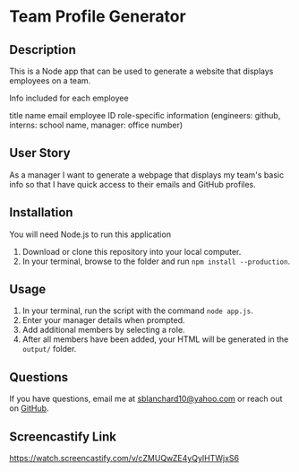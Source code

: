 # Team Profile Generator

## Description

This is a Node app that can be used to generate a website that displays employees on a team.

Info included for each employee

title
name
email
employee ID
role-specific information (engineers: github, interns: school name, manager: office number)

## User Story

As a manager I want to generate a webpage that displays my team's basic info so that I have quick access to their emails and GitHub profiles.

## Installation

You will need Node.js to run this application

1. Download or clone this repository into your local computer.
2. In your terminal, browse to the folder and run `npm install --production`.

## Usage

1. In your terminal, run the script with the command `node app.js`.
2. Enter your manager details when prompted.
3. Add additional members by selecting a role.
4. After all members have been added, your HTML will be generated in the `output/` folder.

## Questions

If you have questions, email me at [sblanchard10@yahoo.com](mailto:sblanchard10@yahoo.com) or reach out on [GitHub](https://www.github.com/sblanchard10).

## Screencastify Link

https://watch.screencastify.com/v/cZMUQwZE4yQyIHTWjxS6

